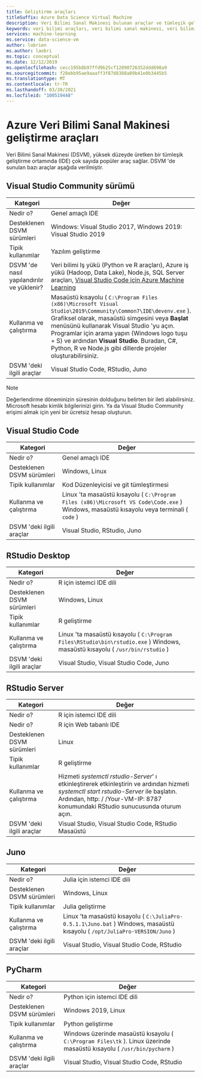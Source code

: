 ```yaml
---
title: Geliştirme araçları
titleSuffix: Azure Data Science Virtual Machine
description: Veri Bilimi Sanal Makinesi bulunan araçlar ve tümleşik geliştirme ortamları hakkında bilgi edinin.
keywords: veri bilimi araçları, veri bilimi sanal makinesi, veri bilimi için araçlar, linux veri bilimi
services: machine-learning
ms.service: data-science-vm
author: lobrien
ms.author: laobri
ms.topic: conceptual
ms.date: 12/12/2019
ms.openlocfilehash: cecc195b8b97ffd9b25cf12898726352ddd698a9
ms.sourcegitcommit: f28ebb95ae9aaaff3f87d8388a09b41e0b3445b5
ms.translationtype: MT
ms.contentlocale: tr-TR
ms.lasthandoff: 03/30/2021
ms.locfileid: "100519448"
---
```

# <a name="development-tools-on-the-azure-data-science-virtual-machine"></a>Azure Veri Bilimi Sanal Makinesi geliştirme araçları

Veri Bilimi Sanal Makinesi (DSVM), yüksek düzeyde üretken bir tümleşik geliştirme ortamında (IDE) çok sayıda popüler araç sağlar. DSVM 'de sunulan bazı araçlar aşağıda verilmiştir.

## <a name="visual-studio-community-edition"></a>Visual Studio Community sürümü

| Kategori | Değer |
| ------------- | ------------- |
| Nedir o?   | Genel amaçlı IDE      |
| Desteklenen DSVM sürümleri      | Windows: Visual Studio 2017, Windows 2019: Visual Studio 2019      |
| Tipik kullanımlar      | Yazılım geliştirme    |
| DSVM 'de nasıl yapılandırılır ve yüklenir?      | Veri bilimi Iş yükü (Python ve R araçları), Azure iş yükü (Hadoop, Data Lake), Node.js, SQL Server araçları, [Visual Studio Code için Azure Machine Learning](https://github.com/Microsoft/vs-tools-for-ai)    |
| Kullanma ve çalıştırma      | Masaüstü kısayolu ( `C:\Program Files (x86)\Microsoft Visual Studio\2019\Community\Common7\IDE\devenv.exe` ). Grafiksel olarak, masaüstü simgesini veya **Başlat** menüsünü kullanarak Visual Studio 'yu açın. Programlar için arama yapın (Windows logo tuşu + S) ve ardından **Visual Studio**. Buradan, C#, Python, R ve Node.js gibi dillerde projeler oluşturabilirsiniz.   |
| DSVM 'deki ilgili araçlar      |     Visual Studio Code, RStudio, Juno  |

> [!NOTE]
> Değerlendirme döneminizin süresinin dolduğunu belirten bir ileti alabilirsiniz. Microsoft hesabı kimlik bilgilerinizi girin. Ya da Visual Studio Community erişimi almak için yeni bir ücretsiz hesap oluşturun.

## <a name="visual-studio-code"></a>Visual Studio Code 

| Kategori | Değer |
| ------------- | ------------- |
| Nedir o?   | Genel amaçlı IDE      |
| Desteklenen DSVM sürümleri      | Windows, Linux     |
| Tipik kullanımlar      | Kod Düzenleyicisi ve git tümleştirmesi   |
| Kullanma ve çalıştırma      | Linux 'ta masaüstü kısayolu ( `C:\Program Files (x86)\Microsoft VS Code\Code.exe` ) Windows, masaüstü kısayolu veya terminali ( `code` )    |
| DSVM 'deki ilgili araçlar      |     Visual Studio, RStudio, Juno  |

## <a name="rstudio-desktop"></a>RStudio Desktop

| Kategori | Değer |
| ------------- | ------------- |
| Nedir o?   | R için istemci IDE dili   |
| Desteklenen DSVM sürümleri      | Windows, Linux      |
| Tipik kullanımlar      |  R geliştirme     |
| Kullanma ve çalıştırma      | Linux 'ta masaüstü kısayolu ( `C:\Program Files\RStudio\bin\rstudio.exe` ) Windows, masaüstü kısayolu ( `/usr/bin/rstudio` )      |
| DSVM 'deki ilgili araçlar      |   Visual Studio, Visual Studio Code, Juno      |

## <a name="rstudio-server"></a>RStudio Server

| Kategori | Değer |
| ------------- | ------------- |
| Nedir o?   | R için istemci IDE dili   |
| Nedir o?   | R için Web tabanlı IDE    |
| Desteklenen DSVM sürümleri      | Linux      |
| Tipik kullanımlar      |  R geliştirme     |
| Kullanma ve çalıştırma      | Hizmeti _systemctl rstudio-Server_' ı etkinleştirerek etkinleştirin ve ardından hizmeti _systemctl start rstudio-Server_ ile başlatın. Ardından, http: \/ /Your-VM-IP: 8787 konumundaki RStudio sunucusunda oturum açın.       |
| DSVM 'deki ilgili araçlar      |   Visual Studio, Visual Studio Code, RStudio Masaüstü      |

## <a name="juno"></a>Juno 

| Kategori | Değer |
| ------------- | ------------- |
| Nedir o?   | Julia için istemci IDE dili   |
| Desteklenen DSVM sürümleri      | Windows, Linux      |
| Tipik kullanımlar      |  Julia geliştirme     |
| Kullanma ve çalıştırma      | Linux 'ta masaüstü kısayolu ( `C:\JuliaPro-0.5.1.1\Juno.bat` ) Windows, masaüstü kısayolu ( `/opt/JuliaPro-VERSION/Juno` )      |
| DSVM 'deki ilgili araçlar      |   Visual Studio, Visual Studio Code, RStudio      |

## <a name="pycharm"></a>PyCharm

| Kategori | Değer |
| ------------- | ------------- |
| Nedir o?   | Python için istemci IDE dili    |
| Desteklenen DSVM sürümleri      | Windows 2019, Linux      |
| Tipik kullanımlar      |  Python geliştirme     |
| Kullanma ve çalıştırma      | Windows üzerinde masaüstü kısayolu ( `C:\Program Files\tk` ). Linux üzerinde masaüstü kısayolu ( `/usr/bin/pycharm` )      |
| DSVM 'deki ilgili araçlar      |   Visual Studio, Visual Studio Code, RStudio      |
